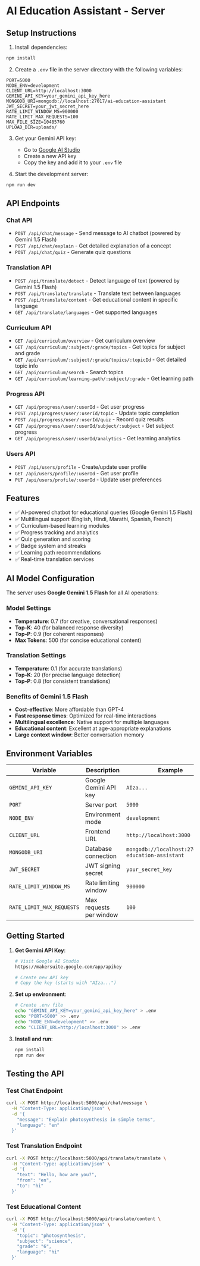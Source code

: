 # AI Education Assistant - Server

## Setup Instructions

1. Install dependencies:
```bash
npm install
```

2. Create a `.env` file in the server directory with the following variables:
```
PORT=5000
NODE_ENV=development
CLIENT_URL=http://localhost:3000
GEMINI_API_KEY=your_gemini_api_key_here
MONGODB_URI=mongodb://localhost:27017/ai-education-assistant
JWT_SECRET=your_jwt_secret_here
RATE_LIMIT_WINDOW_MS=900000
RATE_LIMIT_MAX_REQUESTS=100
MAX_FILE_SIZE=10485760
UPLOAD_DIR=uploads/
```

3. Get your Gemini API key:
   - Go to [Google AI Studio](https://makersuite.google.com/app/apikey)
   - Create a new API key
   - Copy the key and add it to your `.env` file

4. Start the development server:
```bash
npm run dev
```

## API Endpoints

### Chat API
- `POST /api/chat/message` - Send message to AI chatbot (powered by Gemini 1.5 Flash)
- `POST /api/chat/explain` - Get detailed explanation of a concept
- `POST /api/chat/quiz` - Generate quiz questions

### Translation API
- `POST /api/translate/detect` - Detect language of text (powered by Gemini 1.5 Flash)
- `POST /api/translate/translate` - Translate text between languages
- `POST /api/translate/content` - Get educational content in specific language
- `GET /api/translate/languages` - Get supported languages

### Curriculum API
- `GET /api/curriculum/overview` - Get curriculum overview
- `GET /api/curriculum/:subject/:grade/topics` - Get topics for subject and grade
- `GET /api/curriculum/:subject/:grade/topics/:topicId` - Get detailed topic info
- `GET /api/curriculum/search` - Search topics
- `GET /api/curriculum/learning-path/:subject/:grade` - Get learning path

### Progress API
- `GET /api/progress/user/:userId` - Get user progress
- `POST /api/progress/user/:userId/topic` - Update topic completion
- `POST /api/progress/user/:userId/quiz` - Record quiz results
- `GET /api/progress/user/:userId/subject/:subject` - Get subject progress
- `GET /api/progress/user/:userId/analytics` - Get learning analytics

### Users API
- `POST /api/users/profile` - Create/update user profile
- `GET /api/users/profile/:userId` - Get user profile
- `PUT /api/users/profile/:userId` - Update user preferences

## Features

- ✅ AI-powered chatbot for educational queries (Google Gemini 1.5 Flash)
- ✅ Multilingual support (English, Hindi, Marathi, Spanish, French)
- ✅ Curriculum-based learning modules
- ✅ Progress tracking and analytics
- ✅ Quiz generation and scoring
- ✅ Badge system and streaks
- ✅ Learning path recommendations
- ✅ Real-time translation services

## AI Model Configuration

The server uses **Google Gemini 1.5 Flash** for all AI operations:

### Model Settings
- **Temperature**: 0.7 (for creative, conversational responses)
- **Top-K**: 40 (for balanced response diversity)
- **Top-P**: 0.9 (for coherent responses)
- **Max Tokens**: 500 (for concise educational content)

### Translation Settings
- **Temperature**: 0.1 (for accurate translations)
- **Top-K**: 20 (for precise language detection)
- **Top-P**: 0.8 (for consistent translations)

### Benefits of Gemini 1.5 Flash
- **Cost-effective**: More affordable than GPT-4
- **Fast response times**: Optimized for real-time interactions
- **Multilingual excellence**: Native support for multiple languages
- **Educational content**: Excellent at age-appropriate explanations
- **Large context window**: Better conversation memory

## Environment Variables

| Variable | Description | Example |
|----------|-------------|---------|
| `GEMINI_API_KEY` | Google Gemini API key | `AIza...` |
| `PORT` | Server port | `5000` |
| `NODE_ENV` | Environment mode | `development` |
| `CLIENT_URL` | Frontend URL | `http://localhost:3000` |
| `MONGODB_URI` | Database connection | `mongodb://localhost:27017/ai-education-assistant` |
| `JWT_SECRET` | JWT signing secret | `your_secret_key` |
| `RATE_LIMIT_WINDOW_MS` | Rate limiting window | `900000` |
| `RATE_LIMIT_MAX_REQUESTS` | Max requests per window | `100` |

## Getting Started

1. **Get Gemini API Key**:
   ```bash
   # Visit Google AI Studio
   https://makersuite.google.com/app/apikey
   
   # Create new API key
   # Copy the key (starts with "AIza...")
   ```

2. **Set up environment**:
   ```bash
   # Create .env file
   echo "GEMINI_API_KEY=your_gemini_api_key_here" > .env
   echo "PORT=5000" >> .env
   echo "NODE_ENV=development" >> .env
   echo "CLIENT_URL=http://localhost:3000" >> .env
   ```

3. **Install and run**:
   ```bash
   npm install
   npm run dev
   ```

## Testing the API

### Test Chat Endpoint
```bash
curl -X POST http://localhost:5000/api/chat/message \
  -H "Content-Type: application/json" \
  -d '{
    "message": "Explain photosynthesis in simple terms",
    "language": "en"
  }'
```

### Test Translation Endpoint
```bash
curl -X POST http://localhost:5000/api/translate/translate \
  -H "Content-Type: application/json" \
  -d '{
    "text": "Hello, how are you?",
    "from": "en",
    "to": "hi"
  }'
```

### Test Educational Content
```bash
curl -X POST http://localhost:5000/api/translate/content \
  -H "Content-Type: application/json" \
  -d '{
    "topic": "photosynthesis",
    "subject": "science",
    "grade": "6",
    "language": "hi"
  }'
``` 